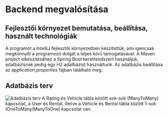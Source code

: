 Backend megvalósítása
=========

## Fejlesztői környezet bemutatása, beállítása, használt technológiák
A programot a IntelliJ fejlesztői környezetben készítettük, ami igencsak megkönnyíti a programozó dolgát a teljes körű támogatásával.
A Maven project elkészítéséhez a Spring Boot keretrendszert használjuk, adatbázisnak pedig egy H2 adatbázist használtunk.
Az adatbázis beállítása az *application.properties* fájban található meg.

## Adatbázis terv
![Adatbázis terv](https://user-images.githubusercontent.com/32617074/31457195-543d46b0-aebc-11e7-895b-16f6374421f4.png)
A Rating és Vehicle tábla között sok-sok (ManyToMany) kapcsolat, a User és Rental, illetve a Vehicle és Rental tábla között 1-sok (OneToMany/ManyToOne) kapcsolat van.

